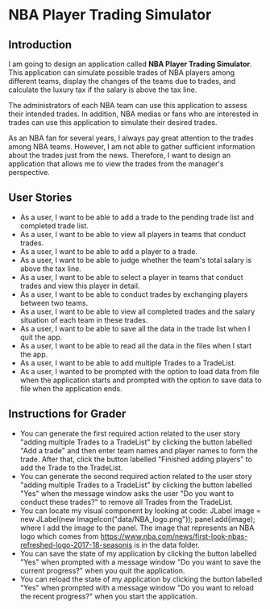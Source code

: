 # NBA Player Trading Simulator

## Introduction

I am going to design an application called **NBA Player Trading Simulator**. 
This application can simulate possible trades of NBA players among different teams, 
display the changes of the teams due to trades, 
and calculate the luxury tax if the salary is above the tax line.

The administrators of each NBA team can use this application to assess their intended trades. 
In addition, NBA medias or fans who are interested in trades can use this application to simulate their desired trades.

As an NBA fan for several years, 
I always pay great attention to the trades among NBA teams. 
However, I am not able to gather sufficient information about the trades just from the news. 
Therefore, I want to design an application that allows me to view the trades from the manager's perspective.

## User Stories
- As a user, I want to be able to add a trade to the pending trade list and completed trade list.
- As a user, I want to be able to view all players in teams that conduct trades.
- As a user, I want to be able to add a player to a trade.
- As a user, I want to be able to judge whether the team's total salary is above the tax line.
- As a user, I want to be able to select a player in teams that conduct trades and view this player in detail.
- As a user, I want to be able to conduct trades by exchanging players between two teams.
- As a user, I want to be able to view all completed trades and the salary situation of each team in these trades.
- As a user, I want to be able to save all the data in the trade list when I quit the app.
- As a user, I want to be able to read all the data in the files when I start the app.
- As a user, I want to be able to add multiple Trades to a TradeList.
- As a user, I wanted to be prompted with the option to load data from file when the application starts and prompted 
  with the option to save data to file when the application ends.

## Instructions for Grader
- You can generate the first required action related to the user story "adding multiple Trades to a TradeList" by
  clicking the button labelled "Add a trade" and then enter team names and player names to form the trade. After that, 
  click the button labelled "Finished adding players" to add the Trade to the TradeList.
- You can generate the second required action related to the user story "adding multiple Trades to a TradeList" by 
  clicking the button labelled "Yes" when the message window asks the user "Do you want to conduct these trades?" to
  remove all Trades from the TradeList.
- You can locate my visual component by looking at code: JLabel image = new JLabel(new ImageIcon("data/NBA_logo.png"));
  panel.add(image); where I add the image to the panel. The image that represents an NBA logo which comes from 
  https://www.nba.com/news/first-look-nbas-refreshed-logo-2017-18-seasonis is in the data folder.
- You can save the state of my application by clicking the button labelled "Yes" when prompted with a message window "Do
  you want to save the current progress?" when you quit the application.
- You can reload the state of my application by clicking the button labelled "Yes" when prompted with a message window 
  "Do you want to reload the recent progress?" when you start the application.